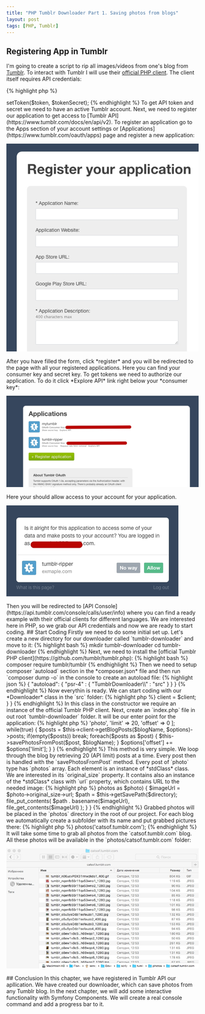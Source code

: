```yaml
---
title: "PHP Tumblr Downloader Part 1. Saving photos from blogs"
layout: post
tags: [PHP, Tumblr]
---
```


## Registering App in Tumblr

I'm going to create a script to rip all images/videos from one's blog from [Tumblr](http://tumblr.com). To interact with Tumblr I will
use their [official PHP client](https://github.com/tumblr/tumblr.php). The client itself requires API credentials: 

{% highlight php %}
<?php

$client = new Tumblr\API\Client($consumerKey, $consumerSecret);
$client->setToken($token, $tokenSecret);
{% endhighlight %}

To get API token and secret we need to have an active Tumblr account. Next, we need to register our application to get access to [Tumblr API](https://www.tumblr.com/docs/en/api/v2). To register an application go to the Apps section of your account settings or [Applications](https://www.tumblr.com/oauth/apps) page and register a new application:

<p class="text-center image">
    <img src="/assets/images/posts/php-tumblr-downloader/register-app.jpg" alt="cgn-edit" class="">
</p>

After you have filled the form, click *register* and you will be redirected to the page with all your registered applications. Here you can find 
your consumer key and secret key. To get tokens we need to authorize our application. To do it click *Explore API* link right below your
*consumer key*:

<p class="text-center image">
	<img src="/assets/images/posts/php-tumblr-downloader/apps.jpg" alt="cgn-edit" class="">
</p>

Here your should allow access to your account for your application. 

<p class="text-center image">
	<img src="/assets/images/posts/php-tumblr-downloader/authorize-app.jpg" alt="cgn-edit" class="">
</p>

Then you will be redirected to [API Console](https://api.tumblr.com/console/calls/user/info) where you can find a ready example with their 
official clients for different languages. We are interested here in PHP, so we grab our API credentials and now we are ready to start coding.

## Start Coding

Firstly we need to do some initial set up. Let's create a new directory for our downloader called `tumblr-downloader` and move to it:

{% highlight bash %}
mkdir tumblr-downloader
cd tumblr-downloader
{% endhighlight %}

Next, we need to install the [official Tumblr PHP client](https://github.com/tumblr/tumblr.php):

{% highlight bash %}
composer require tumblr/tumblr
{% endhighlight %}

Then we need to setup composer `autoload` section in the *composer.json* file and then run `composer dump -o` in the console 
to create an autoload file:

{% highlight json %}
{
    "autoload": {
       "psr-4" : {
            "TumblrDownloader\\" : "src"    		
        }
    }
}	
{% endhighlight %}

Now everythin is ready. We can start coding with our *Downloader* class in the `src` folder:

{% highlight php %}
<?php

// src/Downloader.php

namespace TumblrDownloader;

use Tumblr\API\Client;

class Downloader 
{
    /**
     * @var Client
     */
    protected $client;

    /**
     * @param Client $client
     */
    public function __construct(Client $client)
    {
      $this->client = $client;
    }
}
{% endhighlight %} 

In this class in the constructor we require an instance of the official Tumblr PHP client. Next, create an `index.php` file in out root `tumblr-downloader` folder. It will be our enter point for the application:

{% highlight php %}
<?php

require 'vendor/autoload.php';

use Tumblr\API\Client;
use TumblrDownloader\Downloader;

$client = new Client(
    'YourConsumerKey', 
    'YourConsumerSecret', 
    'YourToken', 
    'YourSecret'
);
$downloader = new Downloader($client);
{% endhighlight %}

First of all we require composer autoload file, then instantiate a `Client` instance with our application credentials, and lastly create an instance
of our `Downloader` class.

## Grab photos from the blog

To get all posts from the blog we will use [posts](https://www.tumblr.com/docs/en/api/v2#posts) API method. We need to grab all posts of
type `photo` for a specified blog. So let's create a method for it:

{% highlight php %}
<?php

// src/Downloader.php

/**
 * @param string $blogName
 */
public function photos($blogName)
{
    $options = [
        'type' => 'photo',
        'limit' => 20,
        'offset' => 0
    ];

    while(true) {
        $posts = $this->client->getBlogPosts($blogName, $options)->posts;
        if(empty($posts)) break;

        foreach($posts as $post) {
            $this->savePhotosFromPost($post, $blogName);
        }

        $options['offset'] += $options['limit'];
    }
}
{% endhighlight %}

This method is very simple. We loop through the blog by retrieving 20 (API limit) posts at a time. Every post then is handled with 
the `savePhotosFromPost` method. Every post of `photo` type has `photos` array. Each element is an instance of *stdClass* class. We are 
interested in its `original_size` property. It contains also an instance of the *stdClass* class with `url` property, which contains URL 
to the needed image:

{% highlight php %}
<?php

// src/Downloader.php

/**
 * @param stdClass $post
 * @param string $directory
 */
protected function savePhotosFromPost($post, $directory)
{
    foreach($post->photos as $photo) {
        $imageUrl = $photo->original_size->url;

        $path = $this->getSavePath($directory);
        file_put_contents(
            $path . basename($imageUrl), 
            file_get_contents($imageUrl)
        );
    }
}

{% endhighlight %}

Grabbed photos will be placed in the `photos` directory in the root of our project. For each blog we automatically create a subfolder with its name and put grabbed pictures there:

{% highlight php %}
<?php

// src/Downloader.php

/**
 * @param string $directory
 * @return string
 */
protected function getSavePath($directory)
{
    $path = 'photos' . DIRECTORY_SEPARATOR . $directory . DIRECTORY_SEPARATOR;
    if(!is_dir($path))  {
        mkdir($path,  0777, true);
    }

    return $path;
}
{% endhighlight %}

Now our downloader is ready to rip images from a blog. Let's update our `index.php` files with the following code and save some cats photos:

{% highlight php %}
<?php

// index.php

$downloader = new Downloader($client);
$downloader->photos('catsof.tumblr.com');
{% endhighlight %}

It will take some time to grab all photos from the `catsof.tumblr.com` blog. All these photos will be available in the `photos/catsof.tumblr.com` folder:

<p class="text-center image">
    <img src="/assets/images/posts/php-tumblr-downloader/parsed-images.jpg" alt="cgn-edit" class="">
</p>

## Conclusion
In this chapter, we have registered in Tumblr API our apllication. We have created our downloader, which can save photos from any Tumblr blog. In the next chapter, we will add some interactive functionality with Symfony Components. We will create a real console command and add a progress bar to it.
